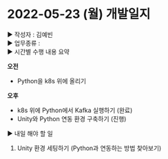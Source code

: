 # 2022-05-23 (월) 개발일지
▶ 작성자 : 김예빈   
▶ 업무종류 :   
▶ 시간별 수행 내용 요약    
   
**오전**
- Python을 k8s 위에 올리기

**오후**  
- k8s 위에 Python에서 Kafka 실행하기 (완료)
- Unity와 Python 연동 환경 구축하기 (진행)


▶  내일 해야 할 일
1. Unity 환경 세팅하기 (Python과 연동하는 방법 찾아보기)
